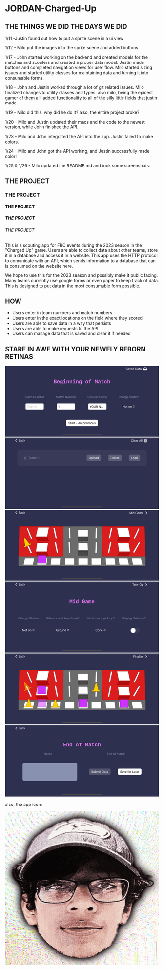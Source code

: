# JORDAN-Charged-Up

## THE THINGS WE DID THE DAYS WE DID

1/11 -Justin found out how to put a sprite scene in a ui view

1/12 - Milo put the images into the sprite scene and added buttons

1/17 - John started working on the backend and created models for the matches and scouters and created a proper data model. Justin made buttons and completed navigation views for user flow. Milo started sizing issues and started utility classes for maintaining data and turning it into consumable forms.

1/18 - John and Justin worked through a lot of git related issues. Milo finalized changes to utility classes and types. 
also milo, being the epicest gamer of them all, added functionality to all of the silly little fields that justin made.

1/19 - Milo did this. why did he do it? also, the entire project broke?

1/20 - Milo and Justin updated their macs and the code to the newest version, while John finished the API.

1/23 - Milo and John integrated the API into the app. Justin failed to make colors.

1/24 - Milo and John got the API working, and Justin successfully made color!

1/25 & 1/26 - Milo updated the README.md and took some screenshots.

## THE PROJECT 
### THE PROJECT
#### THE PROJECT
##### THE PROJECT
###### THE PROJECT

This is a scouting app for FRC events during the 2023 season in the "Charged Up" game. Users are able to collect data about other teams, store it in a database and access it in a website. This app uses the HTTP protocol to comunicate with an API, which sends information to a database that can is consumed on the website [here.](https://robotics-scouting.vercel.app/) 

We hope to use this for the 2023 season and possibly make it public facing. Many teams currently use google forms or even paper to keep track of data. This is designed to put data in the most consumable form possible. 

## HOW

- Users enter in team numbers and match numbers
- Users enter in the exact locations on the field where they scored
- Users are able to save data in a way that persists
- Users are able to make requests to the API
- Users can manage data that is saved and clear it if needed

## STARE IN AWE WITH YOUR NEWELY REBORN RETINAS

![beginning](https://github.com/Jbay33/JORDAN-Charged-Up/blob/main/JORDAN%20Charged%20Up/Assets.xcassets/Screenshots/1.imageset/Simulator%20Screen%20Shot%20-%20iPhone%2014%20-%202023-01-25%20at%2011.23.01.png?raw=true "1")
![archive](https://github.com/Jbay33/JORDAN-Charged-Up/blob/main/JORDAN%20Charged%20Up/Assets.xcassets/Screenshots/2.imageset/Simulator%20Screen%20Shot%20-%20iPhone%2014%20-%202023-01-25%20at%2011.24.15.png?raw=true "2")
![auto](https://github.com/Jbay33/JORDAN-Charged-Up/blob/main/JORDAN%20Charged%20Up/Assets.xcassets/Screenshots/3.imageset/Simulator%20Screen%20Shot%20-%20iPhone%2014%20-%202023-01-25%20at%2011.23.32.png?raw=true "3")
![mid](https://github.com/Jbay33/JORDAN-Charged-Up/blob/main/JORDAN%20Charged%20Up/Assets.xcassets/Screenshots/4.imageset/Simulator%20Screen%20Shot%20-%20iPhone%2014%20-%202023-01-25%20at%2011.23.12.png?raw=true "4")
![teleop](https://github.com/Jbay33/JORDAN-Charged-Up/blob/main/JORDAN%20Charged%20Up/Assets.xcassets/Screenshots/5.imageset/Simulator%20Screen%20Shot%20-%20iPhone%2014%20-%202023-01-25%20at%2011.23.55.png?raw=true "5")
![finalize](https://github.com/Jbay33/JORDAN-Charged-Up/blob/main/JORDAN%20Charged%20Up/Assets.xcassets/Screenshots/6.imageset/Simulator%20Screen%20Shot%20-%20iPhone%2014%20-%202023-01-25%20at%2011.23.16.png?raw=true "6")

also, the app icon:

![app icon lovely](https://github.com/Jbay33/JORDAN-Charged-Up/blob/main/JORDAN%20Charged%20Up/Assets.xcassets/AppIcon.appiconset/final.png?raw=true "App Icon")
